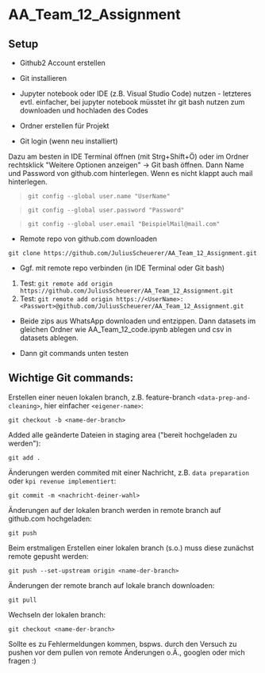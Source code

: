 # AA_Team_12_Assignment

## Setup
- Github2 Account erstellen
- Git installieren
- Jupyter notebook oder IDE (z.B. Visual Studio Code) nutzen - letzteres evtl. einfacher, bei jupyter notebook müsstet ihr git bash nutzen zum downloaden und hochladen des Codes
- Ordner erstellen für Projekt

- Git login (wenn neu installiert) 

Dazu am besten in IDE Terminal öffnen (mit Strg+Shift+Ö) oder im Ordner rechtsklick "Weitere Optionen anzeigen" -> Git bash öffnen. Dann Name und Password von github.com hinterlegen. Wenn es nicht klappt auch mail hinterlegen.


>`git config --global user.name "UserName"`

>`git config --global user.password "Password"`

>`git config --global user.email "BeispielMail@mail.com"`

- Remote repo von github.com downloaden

`git clone https://github.com/JuliusScheuerer/AA_Team_12_Assignment.git`

- Ggf. mit remote repo verbinden (in IDE Terminal oder Git bash)
1. Test: `git remote add origin https://github.com/JuliusScheuerer/AA_Team_12_Assignment.git`
2. Test: `git remote add origin https://<UserName>:<Passwort>@github.com/JuliusScheuerer/AA_Team_12_Assignment.git`


- Beide zips aus WhatsApp downloaden und entzippen. Dann datasets im gleichen Ordner wie AA_Team_12_code.ipynb ablegen und csv in datasets ablegen.

- Dann git commands unten testen


## Wichtige Git commands: 

Erstellen einer neuen lokalen branch, z.B. feature-branch `<data-prep-and-cleaning>`, hier einfacher `<eigener-name>`:
```
git checkout -b <name-der-branch>
```
Added alle geänderte Dateien in staging area ("bereit hochgeladen zu werden"):
```
git add .
```

Änderungen werden commited mit einer Nachricht, z.B. `data preparation` oder `kpi revenue implementiert`:
```
git commit -m <nachricht-deiner-wahl>
```

Änderungen auf der lokalen branch werden in remote branch auf github.com hochgeladen:
```
git push
```

Beim erstmaligen Erstellen einer lokalen branch (s.o.) muss diese zunächst remote gepusht werden:
```
git push --set-upstream origin <name-der-branch>
```
Änderungen der remote branch auf lokale branch downloaden:
```
git pull
```
Wechseln der lokalen branch:
```
git checkout <name-der-branch>
```
Sollte es zu Fehlermeldungen kommen, bspws. durch den Versuch zu pushen vor dem pullen von remote Änderungen o.Ä., googlen oder mich fragen :)
